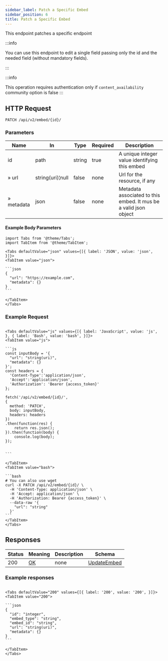 ```yaml
---
sidebar_label: Patch a Specific Embed
sidebar_position: 6
title: Patch a Specific Embed
---
```


This endpoint patches a specific endpoint

:::info

You can use this endpoint to edit a single field passing only the id and the needed field (without mandatory fields).

:::

:::info

This operation requires authentication only if `content_availability` community option is false
:::

## HTTP Request

`PATCH /api/v2/embed/{id}/`

### Parameters

|Name|In|Type|Required|Description|
|---|---|---|---|---|
|id|path|string|true|A unique integer value identifying this embed|
|» url|string(uri)¦null|false|none|Url for the resource, if any|
|» metadata|json|false|none|Metadata associated to this embed. It mus be a valid json object|

#### Example Body Parameters

````mdx-code-block
import Tabs from '@theme/Tabs';
import TabItem from '@theme/TabItem';

<Tabs defaultValue="json" values={[{ label: 'JSON', value: 'json', }]}>
<TabItem value="json">

```json
{
  "url": "https://example.com",
  "metadata": {}
}
```

</TabItem>
</Tabs>
````

### Example Request

````mdx-code-block

<Tabs defaultValue="js" values={[{ label: 'JavaScript', value: 'js', }, { label: 'Bash', value: 'bash', }]}>
<TabItem value="js">

```js
const inputBody = '{
  "url": "string(uri)",
  "metadata": {}
}';
const headers = {
  'Content-Type':'application/json',
  'Accept':'application/json',
  'Authorization': 'Bearer {access_token}'
};

fetch('/api/v2/embed/{id}/',
{
  method: 'PATCH',
  body: inputBody,
  headers: headers
})
.then(function(res) {
    return res.json();
}).then(function(body) {
    console.log(body);
});


```

</TabItem>
<TabItem value="bash">

```bash
# You can also use wget
curl -X PATCH /api/v2/embed/{id}/ \
  -H 'Content-Type: application/json' \
  -H 'Accept: application/json' \
  -H 'Authorization: Bearer {access_token}' \
  --data-raw '{
    "url": "string"
  }'
```
</TabItem>
</Tabs>
````

## Responses

|Status|Meaning|Description|Schema|
|---|---|---|---|
|200|[OK](https://tools.ietf.org/html/rfc7231#section-6.3.1)|none|[UpdateEmbed](/docs/apireference/v2/schemas/embed)|

### Example responses


````mdx-code-block

<Tabs defaultValue="200" values={[{ label: '200', value: '200', }]}>
<TabItem value="200">

```json
{
  "id": "integer",
  "embed_type": "string",
  "embed_id": "string",
  "url": "string(uri)",
  "metadata": {}
}
```

</TabItem>
</Tabs>
````




